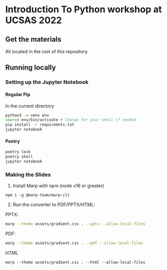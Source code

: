 # Introduction To Python workshop at UCSAS 2022

## Get the materials

All located in the root of this repository.

## Running locally

### Setting up the Jupyter Notebook

#### Regular Pip

In the current directory

```bash
python3 -m venv env
source env/bin/activate # Change for your shell if needed
pip install -r requiremnts.txt
jupyter notebook
```

#### Poetry

```bash
poetry lock
poetry shell
jupyter notebook
```

### Making the Slides

1. Install Marp with npm (node v16 or greater)

```shell
npm i -g @marp-team/marp-cli
```

2. Run the converter to PDF/PPTX/HTML:

PPTX:

```bash
marp --theme assets/gradient.css . --pptx --allow-local-files
```

PDF:

```bash
marp --theme assets/gradient.css . --pdf --allow-local-files
```

HTML

```
marp --theme assets/gradient.css . --html --allow-local-files
```
